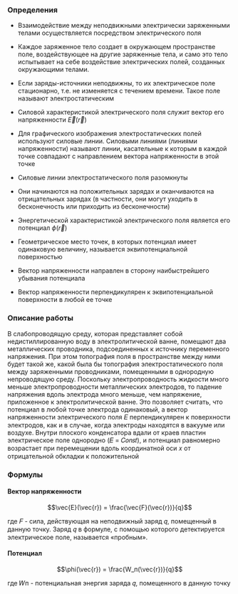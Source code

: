 ### Определения

- Взаимодействие между неподвижными электрически заряженными телами осуществляется посредством электрического поля

- Каждое заряженное тело создает в окружающем пространстве поле, воздействующее на другие заряженные тела, и само это тело испытывает на себе воздействие электрических полей, созданных окружающими телами.

- Если заряды-источники неподвижны, то их электрическое поле стационарно, т.е. не изменяется с течением времени. Такое поле называют электростатическим

- Силовой характеристикой электрического поля служит вектор его напряженности $` \vec{E}(\vec{r}) `$
- Для графического изображения электростатических полей используют силовые линии. Силовыми линиями (линиями напряженности) называют линии, касательные к которым в каждой точке совпадают с направлением вектора напряженности в этой точке
- Силовые линии электростатического поля разомкнуты
- Они начинаются на положительных зарядах и оканчиваются на отрицательных зарядах (в частности, они могут уходить в бесконечность или приходить из бесконечности)
- Энергетической характеристикой электрического поля является его потенциал $` \phi (\vec{r}) `$
- Геометрическое место точек, в которых потенциал имеет одинаковую величину, называется эквипотенциальной поверхностью
- Вектор напряженности направлен в сторону наибыстрейшего убывания потенциала
- Вектор напряженности перпендикулярен к эквипотенциальной поверхности в любой ее точке
### Описание работы
В слабопроводящую среду, которая представляет собой недистиллированную воду в электролитической ванне, помещают два металлических проводника, подсоединенных к источнику переменного напряжения. При этом топография поля в пространстве между ними будет такой же, какой была бы топография электростатического поля между заряженными проводниками, помещенными в однородную непроводящую среду.
Поскольку электропроводность жидкости много меньше электропроводности металлических электродов, то падение напряжения вдоль электрода много меньше, чем напряжение, приложенное к электролитической ванне. Это позволяет считать, что потенциал в любой точке электрода одинаковый, а вектор напряженности электрического поля 𝐸 перпендикулярен к поверхности электродов, как и в случае, когда электроды находятся в вакууме или воздухе.
Внутри плоского конденсатора вдали от краев пластин электрическое поле однородно (𝐸 = 𝐶𝑜𝑛𝑠𝑡), и потенциал равномерно возрастает при перемещении вдоль координатной оси 𝑥 от отрицательной обкладки к положительной

### Формулы
#### Вектор напряженности
```math
\vec{E}(\vec{r}) = \frac{\vec{F}(\vec{r})}{q}
```
где 𝐹 - сила, действующая на неподвижный заряд 𝑞, помещенный в данную точку. Заряд 𝑞 в формуле, с помощью которого детектируется электрическое поле, называется «пробным».
#### Потенциал
```math
\phi(\vec{r}) = \frac{W_п(\vec{r})}{q}
```
где 𝑊п - потенциальная энергия заряда 𝑞, помещенного в данную точку
